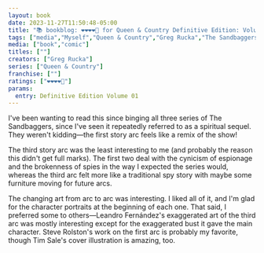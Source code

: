```yaml
---
layout: book
date: 2023-11-27T11:50:48-05:00
title: "📚 bookblog: ❤️❤️❤️❤️🖤 for Queen & Country Definitive Edition: Volume 01, by Greg Rucka"
tags: ["media","Myself","Queen & Country","Greg Rucka","The Sandbaggers","spy fiction","comics","Leandro Fernández","Tim Sale"]
media: ["book","comic"]
titles: [""]
creators: ["Greg Rucka"]
series: ["Queen & Country"]
franchise: [""]
ratings: ["❤️❤️❤️❤️🖤"]
params:
  entry: Definitive Edition Volume 01
---
```


I've been wanting to read this since binging all three series of The Sandbaggers, since I've seen it repeatedly referred to as a spiritual sequel. They weren't kidding—the first story arc feels like a remix of the show! 

The third story arc was the least interesting to me (and probably the reason this didn't get full marks). The first two deal with the cynicism of espionage and the brokenness of spies in the way I expected the series would, whereas the third arc felt more like a traditional spy story with maybe some furniture moving for future arcs.

The changing art from arc to arc was interesting. I liked all of it, and I'm glad for the character portraits at the beginning of each one. That said, I preferred some to others—Leandro Fernández's exaggerated art of the third arc was mostly interesting except for the exaggerated bust it gave the main character. Steve Rolston's work on the first arc is probably my favorite, though Tim Sale's cover illustration is amazing, too.
